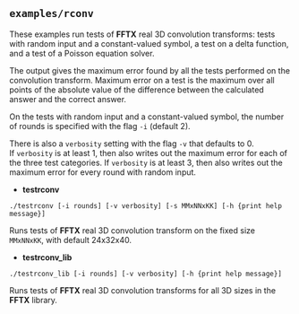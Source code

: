 ## `examples/rconv`

These examples run tests of **FFTX** real 3D convolution transforms:
tests with random input and a constant-valued symbol,
a test on a delta function,
and a test of a Poisson equation solver.

The output gives the maximum error found
by all the tests performed on the convolution transform.
Maximum error on a test
is the maximum over all points of the absolute value of the
difference between the calculated answer and the correct answer.

On the tests with random input and a constant-valued symbol,
the number of rounds is specified with the flag `-i` (default 2).  

There is also a `verbosity` setting with the flag `-v` that defaults to 0.   
If `verbosity` is at least 1, then also writes out the
maximum error for each of the three test categories.
If `verbosity` is at least 3, then also writes out the
maximum error for every round with random input.

* **testrconv**
```
./testrconv [-i rounds] [-v verbosity] [-s MMxNNxKK] [-h {print help message}]
```
Runs tests of **FFTX** real 3D convolution transform
on the fixed size `MMxNNxKK`, with default 24x32x40.

* **testrconv_lib**
```
./testrconv_lib [-i rounds] [-v verbosity] [-h {print help message}]
```
Runs tests of **FFTX** real 3D convolution transforms
for all 3D sizes in the **FFTX** library.
